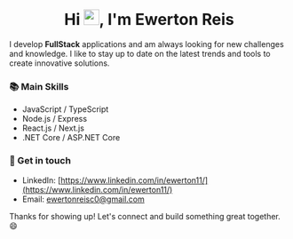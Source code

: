 <h1 align="center">Hi <img src="https://media.giphy.com/media/hvRJCLFzcasrR4ia7z/giphy.gif" width="28px" height="28px"/>, I'm Ewerton Reis</h1>

I develop **FullStack** applications and am always looking for new challenges and knowledge. I like to stay up to date on the latest trends and tools to create innovative solutions.

### 📚 Main Skills

- JavaScript / TypeScript
- Node.js / Express
- React.js / Next.js
- .NET Core / ASP.NET Core


### 💬 Get in touch

- LinkedIn: [https://www.linkedin.com/in/ewerton11/](https://www.linkedin.com/in/ewerton11/)
- Email: [ewertonreisc0@gmail.com](mailto:ewertonreisc0@gmail.com)

Thanks for showing up! Let's connect and build something great together. 😄

